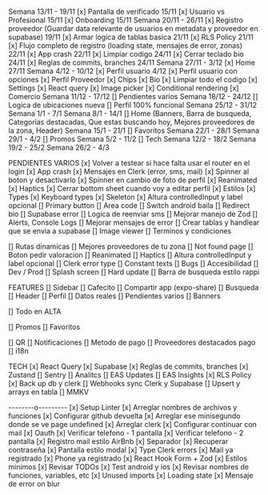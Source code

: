 Semana 13/11 - 19/11
[x] Pantalla de verificado 15/11
[x] Usuario vs Profesional 15/11
[x] Onboarding 15/11
Semana 20/11 - 26/11
[x] Registro proveedor (Guardar data relevante de usuarios en metadata y proveedor en supabase) 19/11
[x] Armar logica de tablas basica 21/11
[x] RLS Policy 21/11
[x] Flujo completo de registro (loading state, mensajes de error, zonas) 22/11
[x] App crash 22/11
[x] Limpiar codigo 24/11
[x] Cerrar teclado bio 24/11
[x] Reglas de commits, branches 24/11
Semana 27/11 - 3/12
[x] Home 27/11
Semana 4/12 - 10/12
[x] Perfil usuario 4/12
[x] Perfil usuario con opciones
[x] Perfil Proveedor
[x] Chips
[x] Bio
[x] Limpiar todo el codigo
[x] Settings
[x] React query
[x] Image picker
[x] Conditional rendering
[x] Comercio
Semana 11/12 - 17/12
[] Pendientes varios
Semana 18/12 - 24/12
[] Logica de ubicaciones nueva
[] Perfil 100% funcional
Semana 25/12 - 31/12
Semana 1/1 - 7/1
Semana 8/1 - 14/1
[] Home (Banners, Barra de busqueda, Categorias destacadas, Que estas buscando hoy, Mejores proveedores de la zona, Header)
Semana 15/1 - 21/1
[] Favoritos
Semana 22/1 - 28/1
Semana 29/1 - 4/2
[] Promos
Semana 5/2 - 11/2
[] Tech
Semana 12/2 - 18/2
Semana 19/2 - 25/2
Semana 26/2 - 4/3

PENDIENTES VARIOS
[x] Volver a testear si hace falta usar el router en el login
[x] App crash
[x] Mensajes en Clerk (error, sms, mail)
[x] Spinner al boton y desactivarlo
[x] Spinner en cambio de foto de perfil
[x] Reanimated
[x] Haptics
[x] Cerrar bottom sheet cuando voy a editar perfil
[x] Estilos
[x] Types
[x] Keyboard types
[x] Skeleton
[x] Altura controlledInput y label opcional
[] Primary button
[] Area code
[] Switch android baila
[] Redirect bio
[] Supabase error
[] Logica de reenviar sms
[] Mejorar manejo de Zod
[] Alerts, Console Logs
[] Mejorar mensajes de error
[] Crear tablas y handlear que se envia a supabase
[] Image viewer
[] Terminos y condiciones

[] Rutas dinamicas
[] Mejores proveedores de tu zona
[] Not found page
[] Boton pedir valoracion
[] Reanimated
[] Haptics
[] Altura controlledInput y label opcional
[] Clerk error type
[] Constant texts
[] Bugs
[] Accesibilidad
[] Dev / Prod
[] Splash screen
[] Hard update
[] Barra de busqueda estilo rappi

FEATURES
[] Sidebar
[] Cafecito
[] Compartir app (expo-share)
[] Busqueda
[] Header
[] Perfil
[] Datos reales
[] Pendientes varios
[] Banners

[] Todo en ALTA

[] Promos
[] Favoritos

[] QR
[] Notificaciones
[] Metodo de pago
[] Proveedores destacados pago
[] i18n

TECH
[x] React Query
[x] Supabase
[x] Reglas de commits, branches
[x] Zustand
[] Sentry
[] Analitcs
[] EAS Updates
[] EAS Insights
[x] RLS Policy
[x] Back up db y clerk
[] Webhooks sync Clerk y Supabase
[] Upsert y arrays en tabla
[] MMKV

--------o---------
[x] Setup Linter
[x] Arreglar nombres de archivos y funciones
[x] Configurar github devuelta
[x] Arreglar ese minisegundo donde se ve page undefined
[x] Arreglar clerk
[x] Configurar continuar con mail
[x] Oauth
[x] Verificar telefono - 1 pantalla
[x] Verificar telefono - 2 pantalla
[x] Registro mail estilo AirBnb
[x] Separador
[x] Recuperar contraseña
[x] Pantalla estilo modal
[x] Type Clerk errors
[x] Mail ya registrado
[x] Phone ya registrado
[x] React Hook Form + Zod
[x] Estilos minimos
[x] Revisar TODOs
[x] Test android y ios
[x] Revisar nombres de funciones, variables, etc
[x] Unused imports
[x] Loading state
[x] Mensaje de error on blur
